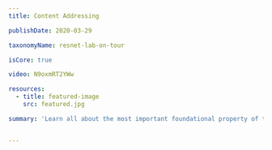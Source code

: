 ```yaml
---
title: Content Addressing

publishDate: 2020-03-29

taxonomyName: resnet-lab-on-tour

isCore: true

video: N9oxmRT2YWw

resources:
  - title: featured-image
    src: featured.jpg

summary: 'Learn all about the most important foundational property of the IPFS architecture: the IPFS Content Identifier, or CID. Stay here to understand how IPFS addresses files, how it transforms files into Merkle DAGs, as well as the anatomy of a CID!'


---
```


